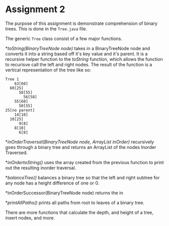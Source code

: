 # Assignment 2
The purpose of this assignment is demonstrate comprehension of binary trees. This is done in the `Tree.java` file. 

The generic `Tree` class consist of a few major functions.

*_toString(BinaryTreeNode node)_ takes in a BinaryTreeNode node and converts it into a string based off it's key value and it's parent. It is a recursive helper function to the _toString_ function, which allows the function to recurisve call the left and right nodes. The result of the function is a vertical representation of the tree like so:
``` 
Tree 1
    63[60]
  60[25]
      58[55]
        56[58]
    55[60]
      50[55]
25[no parent]
    14[10]
  10[25]
      9[8]
    8[10]
      6[8]

```

*_inOrderTraversal(BinaryTreeNode node, ArrayList<BinaryTreeNode> inOrder)_ recursively goes through a binary tree and returns an ArrayList of the nodes Inorder Traversed. 

*_inOrdertoString()_ uses the array created from the previous function to print out the resulting inorder traversal.

*_balanceTree()_ balances a binary tree so that the left and right subtree for any node has a height difference of one or 0. 

*inOrderSuccessor(BinaryTreeNode node) returns the in

*_printAllPaths()_ prints all paths from root to leaves of a binary tree.

There are more functions that calculate the depth, and height of a tree, insert nodes, and more. 

